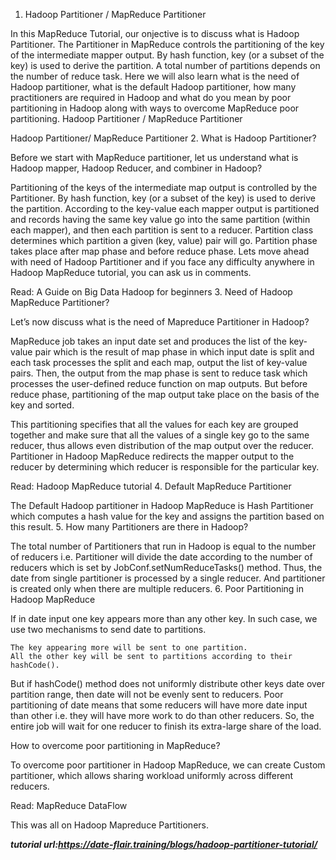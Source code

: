 1. Hadoop Partitioner / MapReduce Partitioner

In this MapReduce Tutorial, our onjective is to discuss what is Hadoop Partitioner. The Partitioner in MapReduce controls the partitioning of the key of the intermediate mapper output. By hash function, key (or a subset of the key) is used to derive the partition. A total number of partitions depends on the number of reduce task. Here we will also learn what is the need of Hadoop partitioner, what is the default Hadoop partitioner, how many practitioners are required in Hadoop and what do you mean by poor partitioning in Hadoop along with ways to overcome MapReduce poor partitioning.
Hadoop Partitioner / MapReduce Partitioner

Hadoop Partitioner/ MapReduce Partitioner
2. What is Hadoop Partitioner?

Before we start with MapReduce partitioner, let us understand what is Hadoop mapper, Hadoop Reducer, and combiner in Hadoop?

Partitioning of the keys of the intermediate map output is controlled by the Partitioner. By hash function, key (or a subset of the key) is used to derive the partition. According to the key-value each mapper output is partitioned and records having the same key value go into the same partition (within each mapper), and then each partition is sent to a reducer. Partition class determines which partition a given (key, value) pair will go. Partition phase takes place after map phase and before reduce phase. Lets move ahead with need of Hadoop Partitioner and if you face any difficulty anywhere in Hadoop MapReduce tutorial, you can ask us in comments.

Read: A Guide on Big Data Hadoop for beginners
3. Need of Hadoop MapReduce Partitioner?

Let’s now discuss what is the need of Mapreduce Partitioner in Hadoop?

MapReduce job takes an input date set and produces the list of the key-value pair which is the result of map phase in which input date is split and each task processes the split and each map, output the list of key-value pairs. Then, the output from the map phase is sent to reduce task which processes the user-defined reduce function on map outputs. But before reduce phase, partitioning of the map output take place on the basis of the key and sorted.

This partitioning specifies that all the values for each key are grouped together and make sure that all the values of a single key go to the same reducer, thus allows even distribution of the map output over the reducer. Partitioner in Hadoop MapReduce redirects the mapper output to the reducer by determining which reducer is responsible for the particular key.

Read: Hadoop MapReduce tutorial
4. Default MapReduce Partitioner

The Default Hadoop partitioner in Hadoop MapReduce is Hash Partitioner which computes a hash value for the key and assigns the partition based on this result.
5. How many Partitioners are there in Hadoop?

The total number of Partitioners that run in Hadoop is equal to the number of reducers i.e. Partitioner will divide the date according to the number of reducers which is set by JobConf.setNumReduceTasks() method. Thus, the date from single partitioner is processed by a single reducer. And partitioner is created only when there are multiple reducers.
6. Poor Partitioning in Hadoop MapReduce

If in date input one key appears more than any other key. In such case, we use two mechanisms to send date to partitions.

    The key appearing more will be sent to one partition.
    All the other key will be sent to partitions according to their hashCode().

But if hashCode() method does not uniformly distribute other keys date over partition range, then date will not be evenly sent to reducers. Poor partitioning of date means that some reducers will have more date input than other i.e. they will have more work to do than other reducers. So, the entire job will wait for one reducer to finish its extra-large share of the load.

How to overcome poor partitioning in MapReduce?

To overcome poor partitioner in Hadoop MapReduce, we can create Custom partitioner, which allows sharing workload uniformly across different reducers.

Read: MapReduce DataFlow

This was all on Hadoop Mapreduce Partitioners.

***tutorial url:https://date-flair.training/blogs/hadoop-partitioner-tutorial/***
